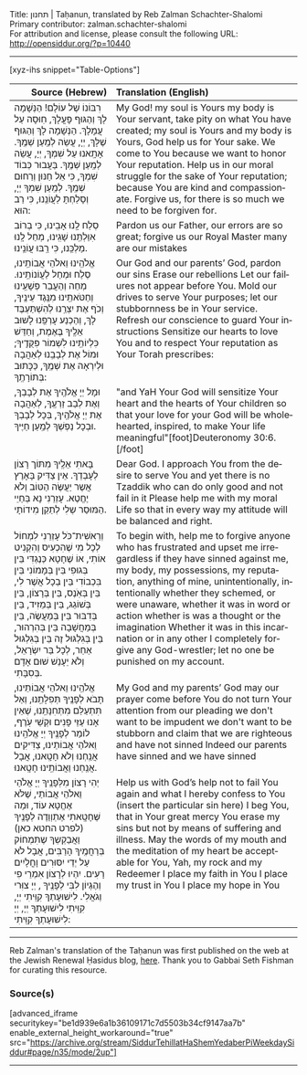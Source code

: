 <html>
<head></head>
<body>
Title: תחנון | Taḥanun, translated by Reb Zalman Schachter-Shalomi<br />
Primary contributor: zalman.schachter-shalomi<br />
For attribution and license, please consult the following URL: <a href="http://opensiddur.org/?p=10440">http://opensiddur.org/?p=10440</a>
<p />
<hr />

[xyz-ihs snippet="Table-Options"]<table style="margin-left: auto; margin-right: auto;" class="draggable">
<thead><tr><th id="x" style="text-align: right;">Source (Hebrew)</th><th style="text-align: left;">Translation (English)</th></tr></thead>
<tbody>
<tr><td style="vertical-align:top;">
<div class="liturgy" lang="he">
רִבּוֹנוֹ שֶׁל עוֹלָם!
הַנְּשָׁמָה לָךְ
וְהַגּוּף פָּעֳלָךְ,
חֽוּסָה עַל עֲמָלָךְ.
הַנְּשָׁמָה לָךְ
וְהַגּוּף שֶׁלָּךְ,
יְיָ, עֲשֵׂה לְמַֽעַן שְׁמֶֽךָ.
אָתָֽאנוּ
עַל שִׁמְךָ, יְיָ,
עֲשֵׂה
לְמַֽעַן שְׁמֶֽךָ. בַּעֲבוּר כְּבוֹד שִׁמְךָ,
כִּי אֵל חַנּוּן וְרַחוּם שְׁמֶֽךָ. לְמַֽעַן שִׁמְךָ יְיָ,
וְסָלַחְתָּ לַעֲוֹנֵֽנוּ,
כִּי רַב הוּא: 
</span></div>
</td>
 
<td style="vertical-align:top;">
<div class="english" lang="en">
My God!
my soul is Yours
my body is Your servant,
take pity on what You have created;
my soul is Yours
and my body is Yours,
God help us for Your sake.
We come to You
because we want to honor Your reputation.
Help us in our moral struggle
for the sake of Your reputation;
because You are kind and compassionate.
Forgive us,
for there is so much we need to be forgiven for.
</div>
</td></tr>


<tr><td style="vertical-align:top;">
<div class="liturgy" lang="he">
סְלַח לָֽנוּ אָבִֽינוּ,
כִּי בְרוֹב אִוַּלְתֵּֽנוּ שָׁגִֽינוּ,
מְחַל לָֽנוּ מַלְכֵּֽנוּ,
כִּי רַֽבּוּ עֲוֹנֵֽינוּ.
</span></div>
</td>
 
<td style="vertical-align:top;">
<div class="english" lang="en">
Pardon us our Father,
our errors are so great;
forgive us our Royal Master
many are our mistakes 
</div>
</td></tr>


<tr><td style="vertical-align:top;">
<div class="liturgy" lang="he">
אֱלֹהֵֽינוּ וֵאלֹהֵי אֲבוֹתֵֽינוּ,
סְלַח וּמְחַל לַעֲוֹנוֹתֵֽינוּ.
מְחֵה וְהַעֲבֵר פְּשָׁעֵֽינוּ
וְחַטֹּאתֵֽינוּ מִנֶּֽגֶד עֵינֶֽיךָ,
וְכֹף אֶת יִצְרֵֽנוּ לְהִשְׁתַּעְבֶּד לָךְ,
וְהַכְנַע עָרְפֵּֽנוּ לָשׁוּב אֵלֶֽיךָ בֶּאֶמֶת,
וְחַדֵּשׁ כִּלְיוֹתֵֽינוּ
לִשְׁמוֹר פִּקֻּדֶֽיךָ;
וּמוֹל אֶת לְבָבֵֽנוּ לְאַהֲבָה
וּלְיִרְאָה אֶת שְׁמֶֽךָ,
כַּכָּתוּב בְּתוֹרָתֶֽךָ: 
</span></div>
</td>
 
<td style="vertical-align:top;">
<div class="english" lang="en">
Our God and our parents’ God,
pardon our sins
Erase our rebellions
Let our failures not appear before You.
Mold our drives to serve Your purposes;
let our stubbornness be in Your service.
Refresh our conscience
to guard Your instructions
Sensitize our hearts to love You
and to respect Your reputation
as Your Torah prescribes:
</div>
</td></tr>


<tr><td style="vertical-align:top;">
<div class="liturgy" lang="he">
וּמָל יְיָ אֱלֹהֶֽיךָ
אֶת לְבָבְךָ,
וְאֶת לְבַב זַרְעֶֽךָ,
לְאַהֲבָה אֶת יְיָ אֱלֹהֶֽיךָ,
בְּכָל לְבָבְךָ וּבְכָל נַפְשְׁךָ
לְמַֽעַן חַיֶּיךָ.
</span></div>
</td>
 
<td style="vertical-align:top;">
<div class="english" lang="en">
"and YaH Your God will sensitize
Your heart
and the hearts of Your children
so that your love for your God
will be wholehearted, inspired,
to make Your life meaningful"[foot]Deuteronomy 30:6.[/foot]
</div>
</td></tr>


<tr><td style="vertical-align:top;">
<div class="liturgy" lang="he">
בָּאתִי אֵלֶֽיךָ
מִתּוֹך רָצוֹן לְעָבְדְךָ.
אֵין צַדִּיק בָּאָרֶץ
אֲשֶר יַעֲשֶּׂה הַטּוֹב
וְלֹא יֶחֱטֶא.
עָזְרֵנִי נָא בְּחַיֵי הַמּוּסַר שְלִי
לְתַקֵן
מִידוֹתָי. 
</span></div>
</td>
 
<td style="vertical-align:top;">
<div class="english" lang="en">
Dear God. I approach You
from the desire to serve You
and yet there is no Tzaddik
who can do only good
and not fail in it
Please help me with my moral Life
so that in every way my attitude
will be balanced and right.
</div>
</td></tr>


<tr><td style="vertical-align:top;">
<div class="liturgy" lang="he">
וְרֵאשִׁית־כֹּל
עָזְרֵנִי לִמְחוֹל לְכָל מִי
שֶׁהִכְעִיס וְהִקְנִיט אוֹתִי,
אוֹ שֶׁחָטָא כְּנֶגְדִּי
בֵּין בְּגוּפִי בֵּין בְּמָמוֹנִי
בֵּין בִּכְבוֹדִי בֵּין בְכָל אֲשֶׁר לִי,
בֵּין בְּאֹֽנֶס, בֵּין בְּרָצוֹן,
בֵּין בְּשׁוֹגֵג, בֵּין בְּמֵזִיד,
בֵּין בְּדִבּוּר בֵּין בְּמַעֲשֶׂה,
בֵּין בְּמַחֲשָׁבָה
בֵּין בְּהִרְהוּר,
בֵּין בְּגִלְגּוּל זֶה
בֵּין בְּגִלְגּוּל אַחֵר,
לְכָל בַּר יִשְׂרָאֵל,
וְלֹא יֵעָנֵשׁ שׁוּם אָדָם בְּסִבָּתִי. 
</span></div>
</td>
 
<td style="vertical-align:top;">
<div class="english" lang="en">
To begin with,
help me to forgive anyone
who has frustrated and upset me
irregardless if they have sinned against me,
my body, my possessions,
my reputation, anything of mine,
unintentionally, intentionally
whether they schemed, or were unaware,
whether it was in word or action
whether is was a thought
or the imagination
Whether it was in this incarnation
or in any other
I completely forgive any God-wrestler;
let no one be punished on my account.
</div>
</td></tr>


<tr><td style="vertical-align:top;">
<div class="liturgy" lang="he">
אֱלֹהֵֽינוּ וֵאלֹהֵי אֲבוֹתֵינוּ,
תָּבֹא לְפָנֶֽיךָ תְּפִלָּתֵֽנוּ,
וְאַל תִּתְעַלַּם מִתְּחִנָּתֵֽנוּ,
שֶׁאֵין אָנוּ עַזֵּי פָנִים
וּקְשֵׁי עֹֽרֶף,
לוֹמַר לְפָנֶֽיךָ יְיָ אֱלֹהֵֽינוּ וֵאלֹהֵי אֲבוֹתֵינוּ,
צַדִּיקִים אֲנַֽחְנוּ
וְלֹא חָטָֽאנוּ,
אֲבָל אֲנַֽחְנוּ
וַאֲבוֹתֵֽינוּ חָטָֽאנוּ.
</span></div>
</td>
 
<td style="vertical-align:top;">
<div class="english" lang="en">
My God and my parents’ God
may our prayer come before You
do not turn Your attention from our pleading
we don't want to be impudent
we don't want to be stubborn
and claim
that we are righteous
and have not sinned
Indeed our parents have sinned
and we have sinned
</div>
</td></tr>


<tr><td style="vertical-align:top;">
<div class="liturgy" lang="he">
יְהִי רָצוֹן מִלְּפָנֶֽיךָ
יְיָ אֱלֹהַי וֵאלֹהֵי אֲבוֹתַי,
שֶׁלֹּא אֶחֱטָא עוֹד,
וּמַה שֶּׁחָטָֽאתִי אֶתְוְוַדֶה לְפָנֶֽיךָ
<span class="instruction">(לפרט החטא כאן)</span>
וַאֲבַקְשְךָ
שֶתִּמְחוֹק בְּרַחֲמֶֽיךָ הָרַבִּים,
אֲבָל לֹא עַל יְדֵי יִסּוּרִים וָחֳלָיִים רָעִים.
יִהְיוּ לְרָצוֹן אִמְרֵי פִי
וְהֶגְיוֹן לִבִּי
לְפָנֶֽיךָ , יְיָ צוִּרי
וְגֹאֲלִי.
לִישׁוּעָתְךָ קִוִּֽיתִי יְיָ,
קִוִּֽיתִי לִישׁוּעָתְךָ יְיָ,
יְיָ לִישׁוּעָתְךָ קִוִּֽיתִי:
</span></div>
</td>
 
<td style="vertical-align:top;">
<div class="english" lang="en">
Help us
with God’s help
not to fail You again
and what I hereby confess to You
<span class="instruction">(insert the particular sin here)</span>
I beg You,
that in Your great mercy You erase my sins
but not by means of suffering and illness.
May the words of my mouth
and the meditation of my heart
be acceptable for You, Yah, my rock
and my Redeemer
I place my faith in You
I place my trust in You
I place my hope in You
</div>
</td></tr>
</tbody></table>

<hr />

Reb Zalman's translation of the Taḥanun was first published on the web at the Jewish Renewal Ḥasidus blog, <a href="http://www.jewishrenewalhasidus.org/Reb-Zalman-Resources/bilingual_tahanun.htm">here</a>. Thank you to Gabbai Seth Fishman for curating this resource.

<h3>Source(s)</h3>

[advanced_iframe securitykey="be1d939e6a1b36109171c7d5503b34cf9147aa7b" enable_external_height_workaround="true" src="https://archive.org/stream/SiddurTehillatHaShemYedaberPiWeekdaySiddur#page/n35/mode/2up"]

<hr />

&nbsp;
</body>
</html>